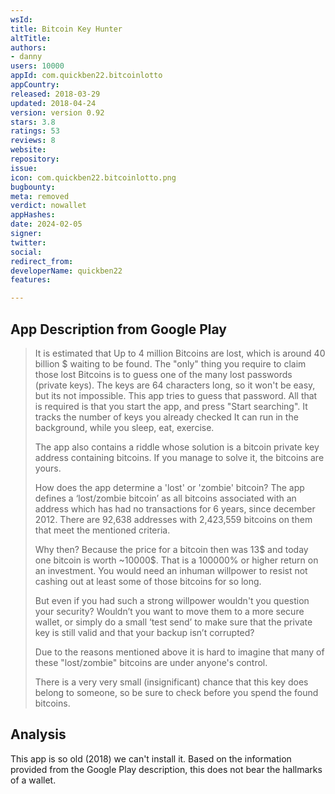 ```yaml
---
wsId: 
title: Bitcoin Key Hunter
altTitle: 
authors:
- danny
users: 10000
appId: com.quickben22.bitcoinlotto
appCountry: 
released: 2018-03-29
updated: 2018-04-24
version: version 0.92
stars: 3.8
ratings: 53
reviews: 8
website: 
repository: 
issue: 
icon: com.quickben22.bitcoinlotto.png
bugbounty: 
meta: removed
verdict: nowallet
appHashes: 
date: 2024-02-05
signer: 
twitter: 
social: 
redirect_from: 
developerName: quickben22
features: 

---
```


## App Description from Google Play 

> It is estimated that Up to 4 million Bitcoins are lost, which is around 40 billion $ waiting to be found. The "only" thing you require to claim those lost Bitcoins is to guess one of the many lost passwords (private keys). The keys are 64 characters long, so it won't be easy, but its not impossible. This app tries to guess that password. All that is required is that you start the app, and press "Start searching". It tracks the number of keys you already checked It can run in the background, while you sleep, eat, exercise.
>
> The app also contains a riddle whose solution is a bitcoin private key address containing bitcoins. If you manage to solve it, the bitcoins are yours.
> 
> How does the app determine a 'lost' or 'zombie' bitcoin? The app defines a ‘lost/zombie bitcoin’ as all bitcoins associated with an address which has had no transactions for 6 years, since december 2012. There are 92,638 addresses with 2,423,559 bitcoins on them that meet the mentioned criteria.
>
> Why then? Because the price for a bitcoin then was 13$ and today one bitcoin is worth ~10000$. That is a 100000% or higher return on an investment. You would need an inhuman willpower to resist not cashing out at least some of those bitcoins for so long.
>
> But even if you had such a strong willpower wouldn't you question your security? Wouldn’t you want to move them to a more secure wallet, or simply do a small ‘test send’ to make sure that the private key is still valid and that your backup isn’t corrupted?
>
> Due to the reasons mentioned above it is hard to imagine that many of these "lost/zombie" bitcoins are under anyone's control.
>
> There is a very very small (insignificant) chance that this key does belong to someone, so be sure to check before you spend the found bitcoins.

## Analysis 

This app is so old (2018) we can't install it. Based on the information provided from the Google Play description, this does not bear the hallmarks of a wallet.
